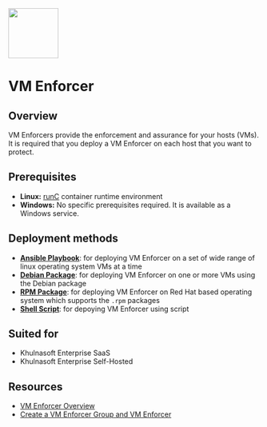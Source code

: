 <img src="https://avatars3.githubusercontent.com/u/12783832?s=200&v=4" height="100" width="100" />

# VM Enforcer

## Overview
VM Enforcers provide the enforcement and assurance for your hosts (VMs). It is required that you deploy a VM Enforcer on each host that you want to protect.

## Prerequisites

* **Linux:** [runC](https://www.docker.com/blog/runc/) container runtime environment
* **Windows:** No specific prerequisites required. It is available as a Windows service.

## Deployment methods

* [**Ansible Playbook**](./ansible/): for deploying VM Enforcer on a set of wide range of linux operating system VMs at a time
* [**Debian Package**](./deb/): for deploying VM Enforcer on one or more VMs using the Debian package
* [**RPM Package**](./rpm/): for deploying VM Enforcer on Red Hat based operating system which supports the `.rpm` packages
* [**Shell Script**](./shell/): for depoying VM Enforcer using script

## Suited for

* Khulnasoft Enterprise SaaS
* Khulnasoft Enterprise Self-Hosted

## Resources

* [VM Enforcer Overview](https://docs.khulnasoft.com/docs/enforcers-overview#section-vm-enforcers)
* [Create a VM Enforcer Group and VM Enforcer](https://docs.khulnasoft.com/docs/create-a-vm-enforcer-group-and-vm-enforcer)